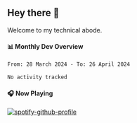 ## Hey there 👋

Welcome to my technical abode.

#### 📊 Monthly Dev Overview
<!--START_SECTION:waka-->

```txt
From: 28 March 2024 - To: 26 April 2024

No activity tracked
```

<!--END_SECTION:waka-->

#### 🎧 Now Playing

[![spotify-github-profile](https://spotify-github-profile.vercel.app/api/view?uid=james2mid&cover_image=true&theme=natemoo-re)](https://open.spotify.com/user/james2mid?si=2b3baf2b09cb499e)
